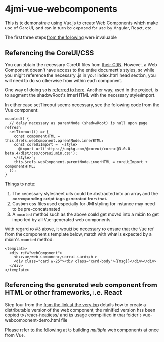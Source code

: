 # 4jmi-vue-webcomponents
This is to demonstrate using Vue.js to create Web Components which make use of CoreUI, and can in turn be exposed for use by Angular, React, etc.

The first three steps [from the following](https://medium.com/@royprins/get-started-with-vue-web-components-593b3d5b3200) were invaluable.

## Referencing the CoreUI/CSS
You can obtain the necessary CoreUI files from [their CDN](https://coreui.io/docs/getting-started/download/#coreui-cdn).  However, a Web Component doesn't have access to the entire document's styles, so while you might reference the necessary .js in your index.html head section, you will need to do so otherwise from within each component.  

One way of doing so is [referred to here](https://developer.mozilla.org/en-US/docs/Web/Web_Components/Using_shadow_DOM).  Another way, used in the project, is to augment the shadowRoot's innerHTML with the necessary style/import.

In either case setTimeout seems necessary, see the following code from the Vue component:

```
mounted() {
  // delay necessary as parentNode (shadowRoot) is null upon page refresh
  setTimeout(() => {
    const componentHTML = this.$refs.webComponent.parentNode.innerHTML;
    const coreUiImport = `<style> 
      @import url('https://unpkg.com/@coreui/coreui@3.0.0-beta.4/dist/css/coreui.min.css');
    </style>`;
    this.$refs.webComponent.parentNode.innerHTML = coreUiImport + componentHTML;   		
  });
}
```

Things to note:
1. The necessary stylesheet urls could be abstracted into an array and the corresponding script tags generated from that.
2. Custom css files used especially for JMI styling for instance may need to be pre-concatenated
3. A `mounted` method such as the above could get moved into a mixin to get imported by all Vue-generated web components.

With regard to #3 above, it would be necessary to ensure that the Vue ref from the component's template below, match with what is expected by a mixin's `mounted` method:

```
<template>
  <div ref="webComponent">
    <h1>Vue/Web-Component/CoreUI-Card</h1>
	<div class="card w-25"><div class="card-body">{{msg}}</div></div>
  </div>
</template>
```

## Referencing the generated web component from HTML or other frameworks, i.e. React

Step four from the [from the link at the very top](https://medium.com/@royprins/get-started-with-vue-web-components-593b3d5b3200) details how to create a distributable version of the web component; the minified version has been copied to /react-headless/ and its usage exemplified in that folder's vue-webcomponent-demo.html file

Please refer [to the following](https://cli.vuejs.org/guide/build-targets.html#bundle-that-registers-multiple-web-components) at to building *multiple* web components at once from Vue.

